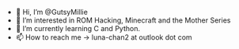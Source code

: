 - 👋 Hi, I’m @GutsyMillie
- 👀 I’m interested in ROM Hacking, Minecraft and the Mother Series
- 🌱 I’m currently learning C and Python.
- 📫 How to reach me -> luna-chan2 at outlook dot com

<!---
GutsyMillie/GutsyMillie is a ✨ special ✨ repository because its `README.md` (this file) appears on your GitHub profile.
You can click the Preview link to take a look at your changes.
--->
